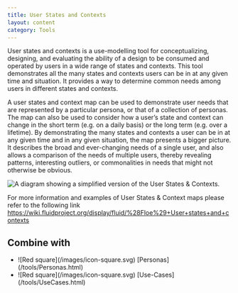 ```yaml
---
title: User States and Contexts
layout: content
category: Tools
---
```


User states and contexts is a use-modelling tool for conceptualizing, designing, and evaluating the ability of a design to be consumed and operated by users in a wide range of states and contexts. This tool demonstrates all the many states and contexts users can be in at any given time and situation. It provides a way to determine common needs among users in different states and contexts.

A user states and context map can be used to demonstrate user needs that are represented by a particular persona, or that of a collection of personas. The map can also be used to consider how a user’s state and context can change in the short term (e.g. on a daily basis) or the long term (e.g. over a lifetime). By demonstrating the many states and contexts a user can be in at any given time and in any given situation, the map presents a bigger picture. It describes the broad and ever-changing needs of a single user, and also allows a comparison of the needs of multiple users, thereby revealing patterns, interesting outliers, or commonalities in needs that might not otherwise be obvious. 

![A diagram showing a simplified version of the User States & Contexts.](/images/User_States_And_Contexts.jpg)

For more information and examples of User States & Context maps please refer to the following link https://wiki.fluidproject.org/display/fluid/%28Floe%29+User+states+and+contexts

## Combine with
<ul class="docs-guidelines-articleContentUseWhyHow"><li>![Red square](/images/icon-square.svg) [Personas](/tools/Personas.html)</li>
<li>![Red square](/images/icon-square.svg) [Use-Cases](/tools/UseCases.html)</li></ul>

